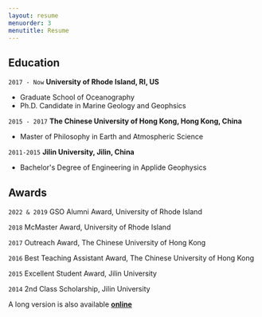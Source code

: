 ```yaml
---
layout: resume
menuorder: 3
menutitle: Resume
---
```


## Education

`2017 - Now`
__University of Rhode Island, RI, US__
- Graduate School of Oceanography
- Ph.D. Candidate in Marine Geology and Geophsics

`2015 - 2017`
__The Chinese University of Hong Kong, Hong Kong, China__
- Master of Philosophy in Earth and Atmospheric Science

`2011-2015`
__Jilin University, Jilin, China__
- Bachelor's Degree of Engineering in Applide Geophysics

## Awards
`2022 & 2019`
GSO Alumni Award, University of Rhode Island

`2018`
McMaster Award, University of Rhode Island

`2017`
Outreach Award, The Chinese University of Hong Kong

`2016`
Best Teaching Assistant Award, The Chinese University of Hong Kong

`2015`
Excellent Student Award, Jilin University

`2014`
2nd Class Scholarship, Jilin University


A long version is also available [__online__](https://github.com/bing-he/bing-he.github.io/blob/main/my_pictures/Bing%20He_Resume.pdf)
 
<!-- ### Journals

`1994`
Article Title, Journal Title

`1994`
Article Title, Journal Title

### Books

`1994`
Book Title, Journal Title

`1994`
Book Title, Journal Title


## Presentations

`1994`
Presentation Title, Conference, <a href="https://MyWebsite.tld/presentation1">Link to Presentation</a>


## Occupation

`Current`
__Current Job Title__, Current Employer 

- Task
- Task

`1994-1996`
__Current Job Title__, Current Employer 

- Task
- Task-->

<!-- ### Footer

Last updated: May 2013 -->


